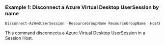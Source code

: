 ### Example 1: Disconnect a Azure Virtual Desktop UserSession by name
```powershell
Disconnect-AzWvdUserSession -ResourceGroupName ResourceGroupName -HostPoolName HostPoolName -SessionHostName SessionHostName -Id 2
```

This command disconnects a Azure Virtual Desktop UserSession in a Session Host.

